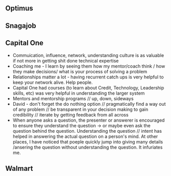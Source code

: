 ## Optimus
## Snagajob
## Capital One
- Commuication, influence, network, understanding culture is as valuable if not more in getting shit done technical expertise
- Coaching me - I learn by seeing them how my mentor/coach think / how they make decisions/ what is your process of solving a problem
- Relationships matter a lot - having recurrent catch ups is very helpful to keep your network alive. Help people.
- Capital One had courses (to learn about Credit, Technology, Leadership skills, etc) was very helpful in understanding the larger system
- Mentors and mentorship programs // up, down, sideways
- David - don't forget the do nothing option // pragmatically find a way out of any problem // be transparent in your decision making to gain credibility // iterate by getting feedback from all across
- When anyone asks a question, the presenter or answerer is encouraged to ensure they understand the question -> or maybe even ask the question behind the question. Understanding the question // intent has helped in answering the actual question on a person's mind. At other places, I have noticed that poeple quickly jump into giving many details /ansering the question without understanding the question. It infuriates me.
## Walmart
